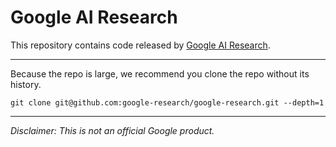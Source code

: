 # Google AI Research

This repository contains code released by
[Google AI Research](https://ai.google/research).

---

Because the repo is large, we recommend you clone the repo without its history.

```Shell
git clone git@github.com:google-research/google-research.git --depth=1
```

---

*Disclaimer: This is not an official Google product.*
